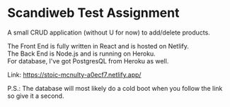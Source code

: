 # Scandiweb Test Assignment

A small CRUD application (without U for now) to add/delete products.  

The Front End is fully written in React and is hosted on Netlify.  
The Back End is Node.js and is running on Heroku.  
For database, I've got PostgresQL from Heroku as well.  

Link: https://stoic-mcnulty-a0ecf7.netlify.app/

P.S.: The database will most likely do a cold boot when you follow the link so give it a second.
